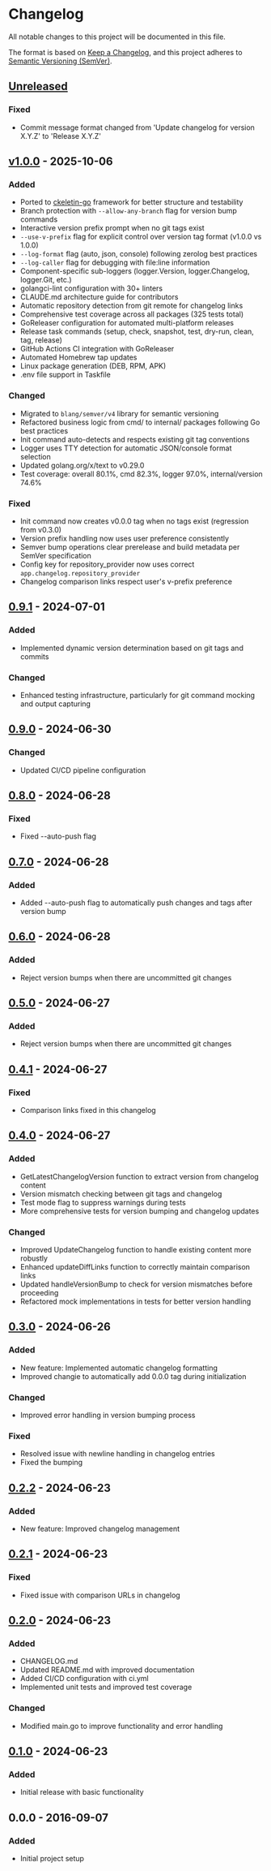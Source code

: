 # Changelog

All notable changes to this project will be documented in this file.

The format is based on [Keep a Changelog](https://keepachangelog.com),
and this project adheres to [Semantic Versioning (SemVer)](https://semver.org).

## [Unreleased]

### Fixed

- Commit message format changed from 'Update changelog for version X.Y.Z' to 'Release X.Y.Z'

## [v1.0.0] - 2025-10-06

### Added

- Ported to [ckeletin-go](https://github.com/peiman/ckeletin-go) framework for better structure and testability
- Branch protection with `--allow-any-branch` flag for version bump commands
- Interactive version prefix prompt when no git tags exist
- `--use-v-prefix` flag for explicit control over version tag format (v1.0.0 vs 1.0.0)
- `--log-format` flag (auto, json, console) following zerolog best practices
- `--log-caller` flag for debugging with file:line information
- Component-specific sub-loggers (logger.Version, logger.Changelog, logger.Git, etc.)
- golangci-lint configuration with 30+ linters
- CLAUDE.md architecture guide for contributors
- Automatic repository detection from git remote for changelog links
- Comprehensive test coverage across all packages (325 tests total)
- GoReleaser configuration for automated multi-platform releases
- Release task commands (setup, check, snapshot, test, dry-run, clean, tag, release)
- GitHub Actions CI integration with GoReleaser
- Automated Homebrew tap updates
- Linux package generation (DEB, RPM, APK)
- .env file support in Taskfile

### Changed

- Migrated to `blang/semver/v4` library for semantic versioning
- Refactored business logic from cmd/ to internal/ packages following Go best practices
- Init command auto-detects and respects existing git tag conventions
- Logger uses TTY detection for automatic JSON/console format selection
- Updated golang.org/x/text to v0.29.0
- Test coverage: overall 80.1%, cmd 82.3%, logger 97.0%, internal/version 74.6%

### Fixed

- Init command now creates v0.0.0 tag when no tags exist (regression from v0.3.0)
- Version prefix handling now uses user preference consistently
- Semver bump operations clear prerelease and build metadata per SemVer specification
- Config key for repository_provider now uses correct `app.changelog.repository_provider`
- Changelog comparison links respect user's v-prefix preference

## [0.9.1] - 2024-07-01

### Added

- Implemented dynamic version determination based on git tags and commits

### Changed

- Enhanced testing infrastructure, particularly for git command mocking and output capturing

## [0.9.0] - 2024-06-30

### Changed

- Updated CI/CD pipeline configuration

## [0.8.0] - 2024-06-28

### Fixed

- Fixed --auto-push flag

## [0.7.0] - 2024-06-28

### Added

- Added --auto-push flag to automatically push changes and tags after version bump

## [0.6.0] - 2024-06-28

### Added

- Reject version bumps when there are uncommitted git changes

## [0.5.0] - 2024-06-27

### Added

- Reject version bumps when there are uncommitted git changes

## [0.4.1] - 2024-06-27

### Fixed

- Comparison links fixed in this changelog

## [0.4.0] - 2024-06-27

### Added

- GetLatestChangelogVersion function to extract version from changelog content
- Version mismatch checking between git tags and changelog
- Test mode flag to suppress warnings during tests
- More comprehensive tests for version bumping and changelog updates

### Changed

- Improved UpdateChangelog function to handle existing content more robustly
- Enhanced updateDiffLinks function to correctly maintain comparison links
- Updated handleVersionBump to check for version mismatches before proceeding
- Refactored mock implementations in tests for better version handling

## [0.3.0] - 2024-06-26

### Added

- New feature: Implemented automatic changelog formatting
- Improved changie to automatically add 0.0.0 tag during initialization

### Changed

- Improved error handling in version bumping process

### Fixed

- Resolved issue with newline handling in changelog entries
- Fixed the bumping

## [0.2.2] - 2024-06-23

### Added

- New feature: Improved changelog management

## [0.2.1] - 2024-06-23

### Fixed

- Fixed issue with comparison URLs in changelog

## [0.2.0] - 2024-06-23

### Added

- CHANGELOG.md
- Updated README.md with improved documentation
- Added CI/CD configuration with ci.yml
- Implemented unit tests and improved test coverage

### Changed

- Modified main.go to improve functionality and error handling

## [0.1.0] - 2024-06-23

### Added

- Initial release with basic functionality

## 0.0.0 - 2016-09-07

### Added

- Initial project setup

[Unreleased]: https://github.com/peiman/changie/compare/v1.0.0...HEAD
[v1.0.0]: https://github.com/peiman/changie/compare/...v1.0.0
[0.9.1]: https://github.com/peiman/changie/compare/v0.9.0...v0.9.1
[0.9.0]: https://github.com/peiman/changie/compare/v0.8.0...v0.9.0
[0.8.0]: https://github.com/peiman/changie/compare/v0.7.0...v0.8.0
[0.7.0]: https://github.com/peiman/changie/compare/v0.6.0...v0.7.0
[0.6.0]: https://github.com/peiman/changie/compare/v0.5.0...v0.6.0
[0.5.0]: https://github.com/peiman/changie/compare/v0.4.1...v0.5.0
[0.4.1]: https://github.com/peiman/changie/compare/v0.4.0...v0.4.1
[0.4.0]: https://github.com/peiman/changie/compare/v0.3.0...v0.4.0
[0.3.0]: https://github.com/peiman/changie/compare/v0.2.2...v0.3.0
[0.2.2]: https://github.com/peiman/changie/compare/v0.2.1...v0.2.2
[0.2.1]: https://github.com/peiman/changie/compare/v0.2.0...v0.2.1
[0.2.0]: https://github.com/peiman/changie/compare/v0.1.0...v0.2.0
[0.1.0]: https://github.com/peiman/changie/releases/tag/v0.1.0
